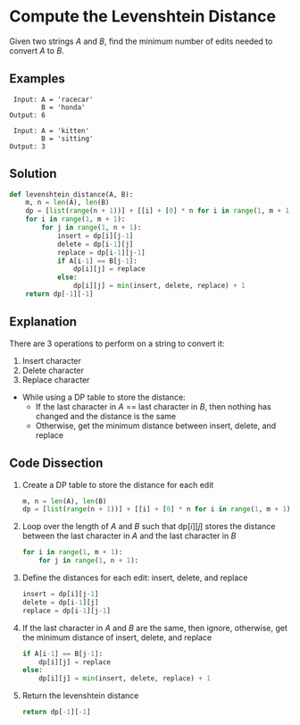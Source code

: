 # Compute the Levenshtein Distance
Given two strings _A_ and _B_, find the minimum number of edits needed to convert _A_ to _B_.

## Examples
```
 Input: A = 'racecar'
        B = 'honda'
Output: 6

 Input: A = 'kitten'
        B = 'sitting'
Output: 3
```

## Solution
```python
def levenshtein_distance(A, B):
    m, n = len(A), len(B)
    dp = [list(range(n + 1))] + [[i] + [0] * n for i in range(1, m + 1)]
    for i in range(1, m + 1):
        for j in range(1, n + 1):
            insert = dp[i][j-1]
            delete = dp[i-1][j]
            replace = dp[i-1][j-1]
            if A[i-1] == B[j-1]:
                dp[i][j] = replace
            else:
                dp[i][j] = min(insert, delete, replace) + 1
    return dp[-1][-1]
```

## Explanation
There are 3 operations to perform on a string to convert it:
1. Insert character
2. Delete character
3. Replace character

* While using a DP table to store the distance:
    * If the last character in _A_ == last character in _B_, then nothing has changed and the distance is the same
    * Otherwise, get the minimum distance between insert, delete, and replace

## Code Dissection
1. Create a DP table to store the distance for each edit
    ```python
    m, n = len(A), len(B)
    dp = [list(range(n + 1))] + [[i] + [0] * n for i in range(1, m + 1)]
    ```
2. Loop over the length of _A_ and _B_ such that dp[_i_][_j_] stores the distance between the last character in _A_ and the last character in _B_
    ```python
    for i in range(1, m + 1):
        for j in range(1, n + 1):
    ```
3. Define the distances for each edit: insert, delete, and replace
    ```python
    insert = dp[i][j-1]
    delete = dp[i-1][j]
    replace = dp[i-1][j-1]
    ```
4. If the last character in _A_ and _B_ are the same, then ignore, otherwise, get the minimum distance of insert, delete, and replace
    ```python
    if A[i-1] == B[j-1]:
        dp[i][j] = replace
    else:
        dp[i][j] = min(insert, delete, replace) + 1
    ```
5. Return the levenshtein distance
    ```python
    return dp[-1][-1]
    ```